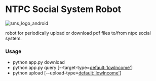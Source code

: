 NTPC Social System Robot
=============

![sms_logo_android](https://cloud.githubusercontent.com/assets/374786/5373220/52c7a9e2-808e-11e4-8565-ca981121353f.png)

robot for periodically upload or download pdf files to/from ntpc social system.

### Usage 

* python app.py download <target-id>
* python app.py query [--target-type=<default:'lowIncome'>] <target-id>
* python upload [--upload-type=<default:'lowIncome'>] <file-path>
